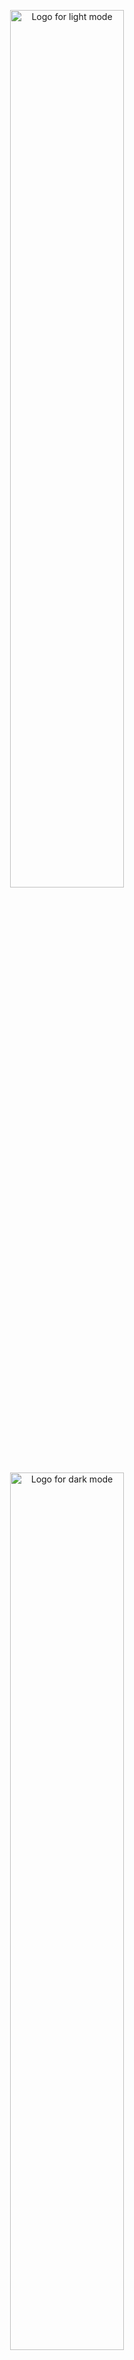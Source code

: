 <p align="center">
<!-- Light mode -->
<img src="doc/img/realsense-logo-light-mode.png#gh-light-mode-only" alt="Logo for light mode" width="60%"/>

<!-- Dark mode -->
<img src="doc/img/realsense-logo-dark-mode.png#gh-dark-mode-only" alt="Logo for dark mode" width="60%"/>
<br><br>
</p>

<p align="center">RealSense SDK 2.0 is a cross-platform library for RealSense depth cameras.
The SDK allows depth and color streaming, and provides intrinsic and extrinsic calibration information.</p>


<p align="center">
  <a href="https://www.apache.org/licenses/LICENSE-2.0"><img src="https://img.shields.io/github/license/IntelRealSense/librealsense.svg" alt="License"></a>
  <a href="https://github.com/IntelRealSense/librealsense/releases/latest"><img src="https://img.shields.io/github/v/release/IntelRealSense/librealsense?sort=semver" alt="Latest release"></a>
  <a href="https://github.com/IntelRealSense/librealsense/compare/master...development"><img src="https://img.shields.io/github/commits-since/IntelRealSense/librealsense/master/development?label=commits%20since" alt="Commits since"></a>
  <a href="https://github.com/IntelRealSense/librealsense/issues"><img src="https://img.shields.io/github/issues/IntelRealSense/librealsense.svg" alt="Issues"></a>
  <a href="https://github.com/IntelRealSense/librealsense/actions/workflows/buildsCI.yaml?query=branch%3Adevelopment"><img src="https://github.com/IntelRealSense/librealsense/actions/workflows/buildsCI.yaml/badge.svg?branch=development" alt="GitHub CI"></a>
  <a href="https://github.com/IntelRealSense/librealsense/network/members"><img src="https://img.shields.io/github/forks/IntelRealSense/librealsense.svg" alt="Forks"></a>
</p>

## Use Cases

Below are some of the many real-world applications powered by RealSense technology:

Robotics | Depth Sensing | 3D Scanning |
:------------: | :----------: | :-------------: |
<a href="https://realsenseai.com/case-studies/?q=/case-studies&"><img src="https://librealsense.intel.com/readme-media/realsense_examplerealsense_example.gif" width="240"/></a> |<a href="https://realsenseai.com/case-studies/?q=/case-studies&"><img src="https://librealsense.intel.com/readme-media/align-expectede.gif" width="240"/></a> | <a href="https://realsenseai.com/case-studies/?q=/case-studies&"><img src="https://librealsense.intel.com/readme-media/realsense_dynamic_example.gif" width="240"/></a>

Drones | Skeletal and people tracking | Facial authentication |
:--------------------------: | :-----: | :----------------------: |
<a href="https://realsenseai.com/case-studies/?q=/case-studies&"><img src="https://librealsense.intel.com/readme-media/drone-demo.gif" width="240"/></a> |<a href="https://realsenseai.com/case-studies/?q=/case-studies&"><img src="https://librealsense.intel.com/readme-media/SkeletalTracking.gif" width="240"/></a> | <a href="https://realsenseai.com/case-studies/?q=/case-studies&"><img src="https://librealsense.intel.com/readme-media/face-demo.gif" width="240"/></a>



## Why RealSense?

- **High-resolution color and depth** at close and long ranges
- **Open source SDK** with rich examples and wrappers (Python, ROS, C#, Unity and [more...](https://github.com/IntelRealSense/librealsense/tree/master/wrappers))
- **Active developer community and defacto-standard 3D stereo camera for robotics**
- **Cross-platform** support: Windows, Linux, macOS, Android, and Docker

## Product Line

RealSense stereo depth products use stereo vision to calculate depth, providing high-quality performance in various lighting and environmental conditions.

Here are some examples of the supported models:

| Product | Image | Description |
|---------|-------|-------------|
| [**D555 PoE**](https://realsenseai.com/ruggedized-industrial-stereo-depth/d555-poe/) | <img src="https://realsenseai.com/wp-content/uploads/2025/07/D555.png" width="1000"> | The RealSense™ Depth Camera D555 introduces Power over Ethernet (PoE) interface on chip, expanding our portfolio of USB and GMSL/FAKRA products. |
| [**D457 GMSL/FAKRA**](https://realsenseai.com/ruggedized-industrial-stereo-depth/d457-gmsl-fakra/) | <img src="https://realsenseai.com/wp-content/uploads/2025/07/D457.png" width="1000"> | The RealSense™ Depth Camera D457 is our first GMSL/FAKRA high bandwidth stereo camera. The D457 has an IP65 grade enclosure protecting it from dust ingress and projected water. |
| [**D455**](https://realsenseai.com/stereo-depth-cameras/real-sense-depth-camera-d455/) | <img src="https://www.realsenseai.com/wp-content/uploads/2021/11/455.png" width="1000"> | The D455 is one of the D400 series, designed from feedback and knowledge gained from over 10 years of stereo camera development. |
| [**D435if**](https://realsenseai.com/stereo-depth-cameras/depth-camera-d435i/) | <img src="https://realsenseai.com/wp-content/uploads/2025/06/D435if-a.png" width="1000"> | The D435if is one of the RealSense™ depth cameras in the IR-pass filter family, expanding our portfolio for the growing robotics market. The D400f family uses an IR-pass filter to improve depth quality and extend operating range in many robotics environments.|
| [**D405**](https://realsenseai.com/stereo-depth-cameras/stereo-depth-camera-d405/) | <img src="https://realsenseai.com/wp-content/uploads/2025/07/D-405.png" width="1000"> | The RealSense™ Depth Camera D405 is a short-range stereo camera providing sub-millimeter accuracy for your close-range computer vision needs. |


> 🛍️ [Explore more stereo products](https://store.realsenseai.com/)

## Getting Started

Start developing with RealSense in minutes using either method below.

### 1️. Precompiled SDK

This is the best option if you want to plug in your camera and get started right away.
1. Download the latest SDK bundle from the [Releases page](https://github.com/IntelRealSense/librealsense/releases).
2. Connect your RealSense camera.
3. Run the included tools:
    - RealSense Viewer: View streams, tune settings, record and playback.
    - Depth Quality Tool: Measure accuracy and fill rate.

### Setup Guides - precompiled SDK

<a href="./doc/distribution_linux.md"><img src="https://img.shields.io/badge/Ubuntu_Guide-333?style=flat&logo=ubuntu&logoColor=white" style="margin: 5px;" alt="Linux\Jetson Guide"/></a>
<a href="./doc/distribution_windows.md"><img src="https://custom-icon-badges.demolab.com/badge/Windows_Guide-333?logo=windows11&logoColor=white" style="margin: 5px;" alt="Windows Guide"/></a>

> **Note:** For **minor releases**, we publish Debian packages as release artifacts that you can download and install directly.

### 2️. Build from Source
For a more custom installation, follow these steps to build the SDK from source.
1. Clone the repository and create a build directory:
   ```bash
   git clone https://github.com/IntelRealSense/librealsense.git
   cd librealsense
   mkdir build && cd build
   ```
2. Run CMake to configure the build:
    ```bash
    cmake ..
    ```
3. Build the project:
    ```bash
    cmake --build .
    ```

### Setup Guides - build from source

<a href="./doc/installation.md"><img src="https://img.shields.io/badge/Ubuntu_Guide-333?style=flat&logo=ubuntu&logoColor=white" style="margin: 5px;" alt="Linux Guide"/></a>
<a href="./doc/installation_jetson.md"><img src="https://img.shields.io/badge/Jetson_Guide-333?style=flat&logo=nvidia&logoColor=white" style="margin: 5px;" alt="Jetson Guide"/></a>
<a href="./doc/installation_windows.md"><img src="https://custom-icon-badges.demolab.com/badge/Windows_Guide-333?logo=windows11&logoColor=white" style="margin: 5px;" alt="Windows Guide"/></a>
<a href="./doc/installation_osx.md"><img src="https://img.shields.io/badge/macOS_Guide-333?style=flat&logo=apple&logoColor=white" style="margin: 5px;" alt="macOS Guide"/></a>


## Python Packages
[![pyrealsense2](https://img.shields.io/pypi/v/pyrealsense2.svg?label=pyrealsense2&logo=pypi)](https://pypi.org/project/pyrealsense2/)
[![PyPI - pyrealsense2-beta](https://img.shields.io/pypi/v/pyrealsense2-beta.svg?label=pyrealsense2-beta&logo=pypi)](https://pypi.org/project/pyrealsense2-beta/)

**Which should I use?**
- **Stable:** `pyrealsense2` — validated releases aligned with SDK tags (Recommended for most users).  
- **Beta:** `pyrealsense2-beta` — fresher builds for early access and testing. Expect faster updates.  

### Install
```bash
pip install pyrealsense2 # Stable
pip install pyrealsense2-beta # Beta
```
> Both packages import as `pyrealsense2`. Install **only one** at a time.

## Ready to Hack!

Our library offers a high level API for using RealSense depth cameras (in addition to lower level ones).
The following snippets show how to start streaming frames and extracting the depth value of a pixel:

**C++**
```cpp
#include <librealsense2/rs.hpp>
#include <iostream>

int main() {
    rs2::pipeline p;                 // Top-level API for streaming & processing frames
    p.start();                       // Configure and start the pipeline

    while (true) {
        rs2::frameset frames = p.wait_for_frames();        // Block until frames arrive
        rs2::depth_frame depth = frames.get_depth_frame(); // Get depth frame
        if (!depth) continue;

        int w = depth.get_width(), h = depth.get_height();
        float dist = depth.get_distance(w/2, h/2);         // Distance to center pixel
        std::cout << "The camera is facing an object " << dist << " meters away\r";
    }
}
```

**Python**
```python
import pyrealsense2 as rs

pipeline = rs.pipeline() # Create a pipeline
pipeline.start() # Start streaming

try:
    while True:
        frames = pipeline.wait_for_frames()
        depth_frame = frames.get_depth_frame()
        if not depth_frame:
            continue

        width, height = depth_frame.get_width(), depth_frame.get_height()
        dist = depth_frame.get_distance(width // 2, height // 2)
        print(f"The camera is facing an object {dist:.3f} meters away", end="\r")

finally:
    pipeline.stop() # Stop streaming
```

For more information on the library, please follow our [examples](./examples) or [tools](./tools/), and read the [documentation](./doc) to learn more.

## Supported Platforms

### Operating Systems and Platforms

| Ubuntu | Windows | macOS High Sierra | Jetson | Raspberry Pi |
|--------|---------|-------|--------|----------------|
| <div align="center"><a href="https://dev.realsenseai.com/docs/compiling-librealsense-for-linux-ubuntu-guide"><img src="https://librealsense.intel.com/readme-media/ubuntu.png" width="40%" alt="Ubuntu" /></a></div> | <div align="center"><a href="https://dev.realsenseai.com/docs/compiling-librealsense-for-windows-guide"><img src="https://librealsense.intel.com/readme-media/Windows_logo.png" width="40%" alt="Windows" /></a></div> | <div align="center"><a href="https://dev.realsenseai.com/docs/macos-installation-for-intel-realsense-sdk"><picture><source media="(prefers-color-scheme: dark)" srcset="https://librealsense.intel.com/readme-media/apple-dark.png"><img src="https://librealsense.intel.com/readme-media/apple-light.png" width="40%" alt="macOS" /></picture></a></div> | <div align="center"><a href="https://dev.realsenseai.com/docs/nvidia-jetson-tx2-installation"><img src="https://librealsense.intel.com/readme-media/nvidia.png" width="40%" alt="" /></a></div> | <div align="center"><a href="https://dev.realsenseai.com/docs/using-depth-camera-with-raspberry-pi-3"><img src="https://librealsense.intel.com/readme-media/raspberry-pi.png" width="40%" alt="" /></a></div> 



### Programming Languages and Wrappers

| C++ | C | C# | Python | ROS 2 |Rest API |
|-----|---|----|--------|-------|---------|
| <div align="center"><a href="https://dev.realsenseai.com/docs/code-samples"><img src="https://librealsense.intel.com/readme-media/cpp.png" width="50%" alt="" /></a></div> | <div align="center"><a href="https://dev.realsenseai.com/docs/code-samples"><img src="https://librealsense.intel.com/readme-media/c.png" width="55%" alt="" /></a></div> | <div align="center"><a href="https://dev.realsenseai.com/docs/csharp-wrapper"><img src="https://librealsense.intel.com/readme-media/c-sharp.png" width="50%" alt="" /></a></div> | <div align="center"><a href="https://dev.realsenseai.com/docs/python2"><img src="https://librealsense.intel.com/readme-media/python.png" width="30%" alt="" /></a></div> | <div align="center"><a href="https://dev.realsenseai.com/docs/ros2-wrapper"><picture><source media="(prefers-color-scheme: dark)" srcset="https://librealsense.intel.com/readme-media/ros2-dark.png"><img src="https://librealsense.intel.com/readme-media/ROS2-light.png" width="80%" alt="ROS 2" /></picture></a></div> | <div align="center"><a href="https://github.com/IntelRealSense/librealsense/blob/development/wrappers/rest-api/README.md"><img src="https://librealsense.intel.com/readme-media/REST_API.png" width="50%" alt="Rest API" /></a></div>|

For more platforms and wrappers look over [here](https://dev.realsenseai.com/docs/docs-get-started).
> Full feature support varies by platform – refer to the [release notes](https://github.com/IntelRealSense/librealsense/wiki/Release-Notes) for details.

## Community & Support

- [📚 Wiki & Docs](https://github.com/IntelRealSense/librealsense/wiki)
- [🐞 Report Issues](https://github.com/IntelRealSense/librealsense/issues)- Found a bug or want to contribute? Read our [contribution guidelines](./CONTRIBUTING.md).

> 🔎 Looking for legacy devices (F200, R200, LR200, ZR300)? Visit the [legacy release](https://github.com/IntelRealSense/librealsense/tree/v1.12.1).

---
<p align="center">
You can find us at
</p>
<p align="center">
  <a href="https://github.com/realsenseai" target="_blank" aria-label="GitHub"><picture><source media="(prefers-color-scheme: dark)" srcset="https://librealsense.intel.com/readme-media/github_light.PNG"><img src="https://librealsense.intel.com/readme-media/github.png" width="32" alt="GitHub"></picture></a>
  &nbsp;&nbsp;&nbsp;
  <a href="https://x.com/RealSenseai" target="_blank" aria-label="X (Twitter)"><img src="https://librealsense.intel.com/readme-media/twitter.png" width="32" alt="X (Twitter)" /></a>
  &nbsp;&nbsp;&nbsp;
  <a href="https://www.youtube.com/@RealSenseai" target="_blank" aria-label="YouTube"><img src="https://librealsense.intel.com/readme-media/social.png" width="32" alt="YouTube" /></a>
  &nbsp;&nbsp;&nbsp;
  <a href="https://www.linkedin.com/company/realsenseai?trk=similar-pages" target="_blank" aria-label="LinkedIn"><img src="https://librealsense.intel.com/readme-media/linkedin.png" width="32" alt="LinkedIn" /></a>
  &nbsp;&nbsp;&nbsp;
  <a href="https://realsenseai.com/" target="_blank" aria-label="Community"><img src="https://librealsense.intel.com/readme-media/Real-sense-badge-rgb-c.png" width="32" alt="Community" /></a>
</p>



